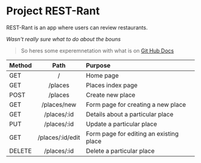 # Project REST-Rant

REST-Rant is an app where users can review restaurants.

*Wasn't really sure what to do about the bouns*

>So heres some experemnetation with what is on [Git Hub Docs](https://docs.github.com/en/get-started/writing-on-github/getting-started-with-writing-and-formatting-on-github/basic-writing-and-formatting-syntax)

| Method | Path | Purpose |
|:-------|:----:|:--------|
| GET | / | Home page |
| GET | /places | Places index page |
| POST | /places | Create new place |
| GET | /places/new |Form page for creating a new place |
| GET | /places/:id | Details about a particular place |
| PUT | /places/:id | Update a particular place |
| GET | /places/:id/edit | Form page for editing an existing place|
| DELETE | /places/:id | Delete a particular place |